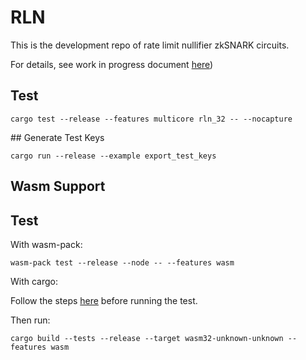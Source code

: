 # RLN

This is the development repo of rate limit nullifier zkSNARK circuits.

For details, see work in progress document [here](https://hackmd.io/tMTLMYmTR5eynw2lwK9n1w?view))

## Test

```
cargo test --release --features multicore rln_32 -- --nocapture
```

## Generate Test Keys

```
cargo run --release --example export_test_keys
```

## Wasm Support

## Test

With wasm-pack:

```
wasm-pack test --release --node -- --features wasm
```

With cargo:

Follow the steps [here](https://rustwasm.github.io/docs/wasm-bindgen/wasm-bindgen-test/usage.html#appendix-using-wasm-bindgen-test-without-wasm-pack) before running the test.

Then run:

```
cargo build --tests --release --target wasm32-unknown-unknown --features wasm
```